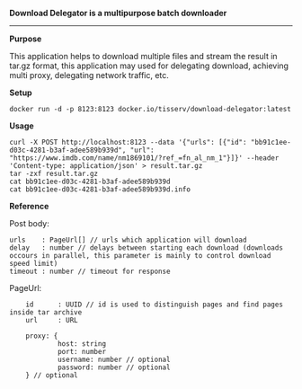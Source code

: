 **Download Delegator is a multipurpose batch downloader**
** **

**Purpose**

This application helps to download multiple files and stream the result in tar.gz format, this application may used for delegating download, achieving multi proxy, delegating network traffic, etc.

**Setup**
    
    docker run -d -p 8123:8123 docker.io/tisserv/download-delegator:latest

**Usage**

    curl -X POST http://localhost:8123 --data '{"urls": [{"id": "bb91c1ee-d03c-4281-b3af-adee589b939d", "url": "https://www.imdb.com/name/nm1869101/?ref_=fn_al_nm_1"}]}' --header 'Content-type: application/json' > result.tar.gz
    tar -zxf result.tar.gz
    cat bb91c1ee-d03c-4281-b3af-adee589b939d
    cat bb91c1ee-d03c-4281-b3af-adee589b939d.info


**Reference**

Post body: 

    urls    : PageUrl[] // urls which application will download
    delay   : number // delays between starting each download (downloads occours in parallel, this parameter is mainly to control download speed limit)
    timeout : number // timeout for response
    
PageUrl:

        id      : UUID // id is used to distinguish pages and find pages inside tar archive
        url     : URL
    
        proxy: {
                host: string
                port: number
                username: number // optional
                password: number // optional
        } // optional

